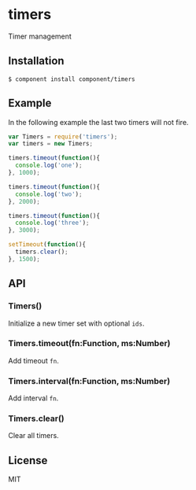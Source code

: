 
# timers

  Timer management

## Installation

    $ component install component/timers

## Example

  In the following example the last two timers will not fire.

```js
var Timers = require('timers');
var timers = new Timers;

timers.timeout(function(){
  console.log('one');
}, 1000);

timers.timeout(function(){
  console.log('two');
}, 2000);

timers.timeout(function(){
  console.log('three');
}, 3000);

setTimeout(function(){
  timers.clear();
}, 1500);
```

## API

### Timers()

  Initialize a new timer set with optional `ids`.

### Timers.timeout(fn:Function, ms:Number)

  Add timeout `fn`.

### Timers.interval(fn:Function, ms:Number)

  Add interval `fn`.

### Timers.clear()

  Clear all timers.

## License

  MIT
